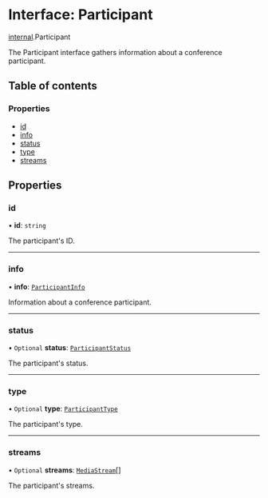 # Interface: Participant

[internal](../modules/internal.md).Participant

The Participant interface gathers information about a conference participant.

## Table of contents

### Properties

- [id](internal.Participant.md#id)
- [info](internal.Participant.md#info)
- [status](internal.Participant.md#status)
- [type](internal.Participant.md#type)
- [streams](internal.Participant.md#streams)

## Properties

### id

• **id**: `string`

The participant's ID.

___

### info

• **info**: [`ParticipantInfo`](internal.ParticipantInfo.md)

Information about a conference participant.

___

### status

• `Optional` **status**: [`ParticipantStatus`](../enums/internal.ParticipantStatus.md)

The participant's status.

___

### type

• `Optional` **type**: [`ParticipantType`](../enums/internal.ParticipantType.md)

The participant's type.

___

### streams

• `Optional` **streams**: [`MediaStream`](../modules/internal.md#mediastream)[]

The participant's streams.
